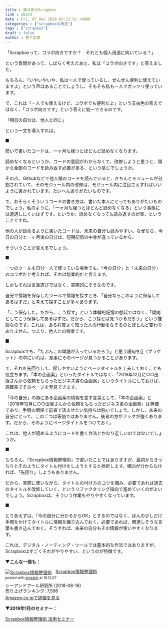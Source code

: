 ```yaml
---
title : 誰ガ為のScrapbox
link : 26324
date : Fri, 07 Dec 2018 02:22:51 +0000
categories : ["scrapboxの用法"]
tags : ["scrapbox"]
draft : false
author : 倉下忠憲
---
```


「Scrapboxって、コラボ向きですか？　それとも個人用途に向いている？」

という質問があって、しばらく考えたあと、私は「コラボ向きです」と答えました。

もちろん、「いやいやいや、私は一人で使っているし、ぜんぜん便利に使えていますよ」という声はあることでしょうし、そもそも私も一人でガッツリ使っています。

で、これは「一人でも使えるけど、コラボでも便利だよ」という玉虫色の答えではなく、「コラボ向きです」という答えに統一できるのです。

「明日の自分は、他人と同じ」

という一文を導入すれば。

■

勢いで書いたコードは、一ヶ月も経つとほどんど読めなくなります。

読めなくなるというか、コードの意図がわからなくて、改修しようと思うと、頭から全部のコードを読み返す必要がある、という感じでしょうか。

その点、Githubなどで他人様のコードを読んでいると、きちんとモジュールが分割されていて、そのモジュール内の改修は、モジュール内に注目さえすればいいように書かれています。たいへんありがたいものです。

で、おそらくそういうコードの書き方は、書いた本人にとってもありがたいものでしょう。私のように、「一ヶ月も経つとほどんど読めなくなる」という事態には遭遇しにくいはずです。というか、読めなくなっても読み返すのが楽、ということですね。

他の人が読めるように書いたコードは、未来の自分も読みやすい。なぜなら、今日の自分と一ヶ月後の自分は、短期記憶の中身が違っているから。

そういうことが言えるでしょう。

■

一つのツールを自分一人で使っている場合でも、「今の自分」と「未来の自分」のコラボだと考えれば、それは協業的だと言えます。

しかもそれは言葉遊びではなく、実際的にそうなのです。

自分で情報を保存したツールで情報を探すとき、「自分ならこのように保存してあるはずだ」と考えて探すことが多々あります。

「こう保存した。だから、こう探す」という体験的記憶の想起ではなく、「傾向としてこう保存してあるはずだ。だから、こう探せば見つかるだろう」という推論なのです。これは、ある程度よく知った人の行動をなぞるのとほとんど変わりありません。つまり、他人との協業です。

■

Scrapboxでも、「たぶんこの単語が入っているだろう」と思う語句を[]（ブラケット）の中にいれば、見事にそのページが見つかることがあります。

で、それを先回りして、探しやすいようにページタイトルを工夫しておくことも役立ちます。「本の企画案」といったタイトルではなく、「2018年12月に○○出版さんから依頼をもらったビジネス書の企画案」というタイトルにしておけば、高確率でそのページを発見できます。

「今の自分」の頭にある企画案の情報を差す言葉として、「本の企画案」と「2018年12月に○○出版さんから依頼をもらったビジネス書の企画案」は等価であり、手間の関係で前者で済ませたい気持ちは強いでしょう。しかし、未来の自分にとって、この二つは等価ではありません。後者の方がフックが強くあります。だから、そのようにページタイトルをつけておく。

これは、他人が読めるようにコードを書く作法とかなり近しいのではないでしょうか。

■

もちろん、『Scrapbox情報整理術』で書いたことではありますが、最初からきっちりとそのようにタイトル付けをしようとすると挫折します。傾向が分からなければ、「先回り」しようもありません。

だから、実際に使いながら、タイトルの付け方のコツを摑み、必要であれば過去のタイトルを改修していく、というリファクタリング指向で進めていくのがよいでしょう。Scrapboxは、そういう作業もやりやすくなっています。

■

とりあえずは、「今の自分に分かるからOK」とするのではなく、ほんの少しだけ手間をかけてタイトルに情報を織り込んでおく。必要であれば、関連しそうな言葉も書き込んでおく。そうすれば、未来の自分もその情報が使いやすくなります。

これは、デジタル・ノーティング・ツールでは基本的な作法ではありますが、Scrapboxはすごくそれがやりやすい、というのが特徴です。

<strong>▼こんな一冊も：</strong>

<div class="amazlet-box" style="margin-bottom:0px;"><div class="amazlet-image" style="float:left;margin:0px 12px 1px 0px;"><a href="http://www.amazon.co.jp/exec/obidos/ASIN/B07GJFBWWZ/rashita1000-22/ref=nosim/" name="amazletlink" target="_blank"><img src="https://images-fe.ssl-images-amazon.com/images/I/51yMZ%2BQU40L._SL160_.jpg" alt="Scrapbox情報整理術" style="border: none;" /></a></div><div class="amazlet-info" style="line-height:120%; margin-bottom: 10px"><div class="amazlet-name" style="margin-bottom:10px;line-height:120%"><a href="http://www.amazon.co.jp/exec/obidos/ASIN/B07GJFBWWZ/rashita1000-22/ref=nosim/" name="amazletlink" target="_blank">Scrapbox情報整理術</a><div class="amazlet-powered-date" style="font-size:80%;margin-top:5px;line-height:120%">posted with <a href="http://www.amazlet.com/" title="amazlet" target="_blank">amazlet</a> at 18.12.07</div></div><div class="amazlet-detail">シーアンドアール研究所 (2018-08-16)<br />売り上げランキング: 7,596<br /></div><div class="amazlet-sub-info" style="float: left;"><div class="amazlet-link" style="margin-top: 5px"><a href="http://www.amazon.co.jp/exec/obidos/ASIN/B07GJFBWWZ/rashita1000-22/ref=nosim/" name="amazletlink" target="_blank">Amazon.co.jpで詳細を見る</a></div></div></div><div class="amazlet-footer" style="clear: left"></div></div>

<strong>▼2019年1月のセミナー：</strong>

<a href="https://www.kokuchpro.com/event/fc278bc728489973e2921f06364dc475/">Scrapbox情報整理術 活用セミナー</a>